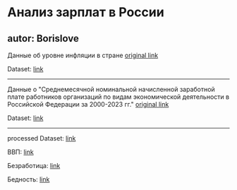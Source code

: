 # Анализ зарплат в России

autor: Borislove
----------------------------
Данные об уровне инфляции в стране [original link](https://xn----ctbjnaatncev9av3a8f8b.xn--p1ai/%D1%82%D0%B0%D0%B1%D0%BB%D0%B8%D1%86%D1%8B-%D0%B8%D0%BD%D1%84%D0%BB%D1%8F%D1%86%D0%B8%D0%B8)

Dataset:
[link](https://github.com/Borislove/files/blob/main/data/infl_rab.xlsx)

----------------------------
Данные о "Среднемесячной номинальной начисленной заработной плате работников организаций по видам экономической деятельности в Российской Федерации за 2000-2023 гг." [original link](https://rosstat.gov.ru/labor_market_employment_salaries)

Dataset:  [link](https://github.com/Borislove/files/blob/main/data/tab3-zpl_2023.xlsx)

----------------------------
processed 
Dataset: [link](https://raw.githubusercontent.com/Borislove/files/main/data/data.csv)

ВВП: [link](https://github.com/Borislove/files/blob/main/data/VVP.csv)

Безработица: [link](https://github.com/Borislove/files/blob/main/data/joblessness.csv)

Бедность: [link](https://github.com/Borislove/files/blob/main/data/poverty1.csv)

